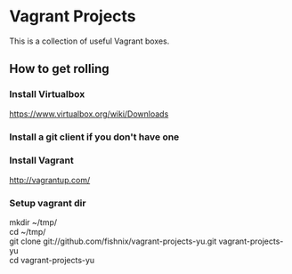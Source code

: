 # Vagrant Projects

This is a collection of useful Vagrant boxes.

## How to get rolling

### Install Virtualbox
https://www.virtualbox.org/wiki/Downloads

### Install a git client if you don't have one

### Install Vagrant
http://vagrantup.com/  

### Setup vagrant dir
mkdir ~/tmp/  
cd ~/tmp/  
git clone git://github.com/fishnix/vagrant-projects-yu.git vagrant-projects-yu  
cd vagrant-projects-yu  
